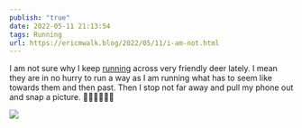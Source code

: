 ```yaml
---
publish: "true"
date: 2022-05-11 21:13:54
tags: Running
url: https://ericmwalk.blog/2022/05/11/i-am-not.html
---
```


I am not sure why I keep [running](http://www.strava.com/activities/7126493492) across very friendly deer lately. I mean they are in no hurry to run a way as I am running what has to seem like towards them and then past. Then I stop not far away and pull my phone out and snap a picture. 🤷‍♂️🦌🏃🏻‍♂️


![](https://ericmwalk.blog/uploads/2022/729defeaec.jpg)